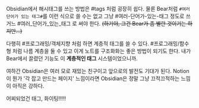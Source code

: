 Obsidian에서 해시태그를 쓰는 방법은 #tags 처럼 굉장히 쉽다. 물론 Bear처럼 `#여러 단어가 있는 태그#`를 이런 식으로 쓸 수는 없고 그냥 #여러-단어가-있는-태그 정도로 쓰거느 #여러_단어가_있는_태그 로 써야 한다. ~~(하기야, 그건 Bear가 좀 별란 것이기는 하지만...)~~

다행히 #프로그래밍/객체지향 처럼 하면 계층적 태그를 쓸 수 있다. #프로그래밍/함수형 처럼 나름 계층을 둘 수 있고 이게 노트를 구조화화는 좋은 방법이 되기도 한다. 내가 Bear에서 끌렸던 기능도 이 **계층적인 태그** 시스템이었으니까.

여하간 Obsidian은 여러 모로 재밌는 친구이고 앞으로의 발전도 기대가 된다. Notion이 뭔가 '각 잡고 만드는 페이지' 느낌이라면 Obsidian은 정말 그냥 끄적끄적하는 느낌이 아직은 강하다.

어찌되었건 태그, 화이팅!!!!!

